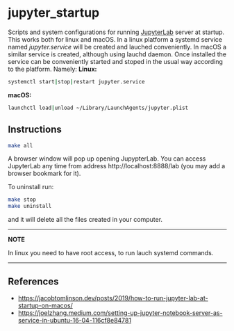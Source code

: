 # jupyter_startup

Scripts and system configurations for running [JupyterLab](https://jupyter.org/) server at startup. This works both for linux and macOS.
In a linux platform a systemd service named *jupyter.service* will be created and lauched conveniently. In macOS a similar service is created, although
using lauchd daemon.
Once installed the service can be conveniently started and stoped in the usual way according to the platform. Namely:
**Linux:**
```bash
systemctl start|stop|restart jupyter.service
```
**macOS:**
```bash
launchctl load|unload ~/Library/LaunchAgents/jupyter.plist
```

## Instructions
```bash
make all
```
A browser window will pop up opening JupypterLab. You can access JupyterLab any time from address http://localhost:8888/lab
(you may add a browser bookmark for it).

To uninstall run:
```bash
make stop
make uninstall
```
and it will delete all the files created in your computer.

----
**NOTE**

In linux you need to have root access, to run lauch systemd commands.

----

## References
- https://jacobtomlinson.dev/posts/2019/how-to-run-jupyter-lab-at-startup-on-macos/
- https://joelzhang.medium.com/setting-up-jupyter-notebook-server-as-service-in-ubuntu-16-04-116cf8e84781
